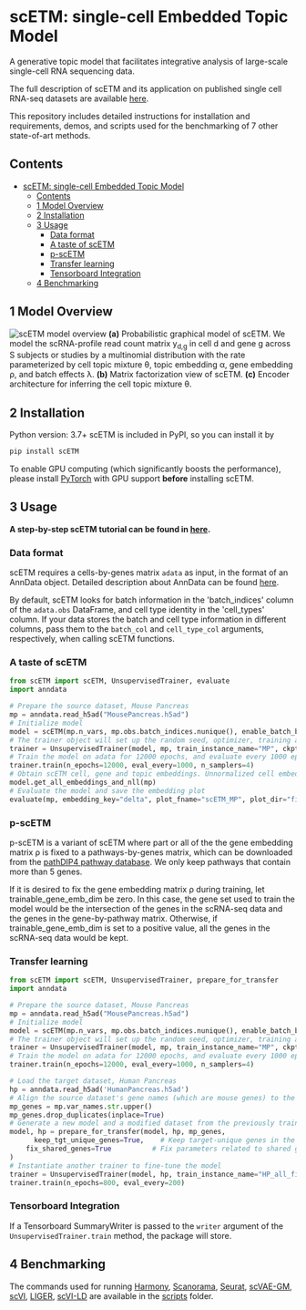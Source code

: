 # scETM: single-cell Embedded Topic Model
A generative topic model that facilitates integrative analysis of large-scale single-cell RNA sequencing data.

The full description of scETM and its application on published single cell RNA-seq datasets are available [here](https://www.biorxiv.org/content/10.1101/2021.01.13.426593v1).

This repository includes detailed instructions for installation and requirements, demos, and scripts used for the benchmarking of 7 other state-of-art methods.


## Contents ##

- [scETM: single-cell Embedded Topic Model](#scetm-single-cell-embedded-topic-model)
  - [Contents](#contents)
  - [1 Model Overview](#1-model-overview)
  - [2 Installation](#2-installation)
  - [3 Usage](#3-usage)
    - [Data format](#data-format)
    - [A taste of scETM](#a-taste-of-scetm)
    - [p-scETM](#p-scetm)
    - [Transfer learning](#transfer-learning)
    - [Tensorboard Integration](#tensorboard-integration)
  - [4 Benchmarking](#4-benchmarking)

## 1 Model Overview

![](doc/scETM.png "scETM model overview")
**(a)** Probabilistic graphical model of scETM. We model the scRNA-profile read count matrix y<sub>d,g</sub> in cell d and gene g across S subjects or studies by a multinomial distribution with the rate parameterized by cell topic mixture θ, topic embedding α, gene embedding ρ, and batch effects λ. **(b)** Matrix factorization view of scETM. **(c)** Encoder architecture for inferring the cell topic mixture θ.

## 2 Installation
Python version: 3.7+
scETM is included in PyPI, so you can install it by

```bash
pip install scETM
```

To enable GPU computing (which significantly boosts the performance), please install [PyTorch](https://pytorch.org/) with GPU support **before** installing scETM.

## 3 Usage
**A step-by-step scETM tutorial can be found in [here](/notebooks/scETM%20introductory%20tutorial.ipynb).**

### Data format
scETM requires a cells-by-genes matrix `adata` as input, in the format of an AnnData object. Detailed description about AnnData can be found [here](https://anndata.readthedocs.io/en/latest/).

By default, scETM looks for batch information in the 'batch_indices' column of the `adata.obs` DataFrame, and cell type identity in the 'cell_types' column. If your data stores the batch and cell type information in different columns, pass them to the `batch_col` and `cell_type_col` arguments, respectively, when calling scETM functions.

### A taste of scETM

```python
from scETM import scETM, UnsupervisedTrainer, evaluate
import anndata

# Prepare the source dataset, Mouse Pancreas
mp = anndata.read_h5ad("MousePancreas.h5ad")
# Initialize model
model = scETM(mp.n_vars, mp.obs.batch_indices.nunique(), enable_batch_bias=True)
# The trainer object will set up the random seed, optimizer, training and evaluation loop, checkpointing and logging.
trainer = UnsupervisedTrainer(model, mp, train_instance_name="MP", ckpt_dir="../results")
# Train the model on adata for 12000 epochs, and evaluate every 1000 epochs. Use 4 threads to sample minibatches.
trainer.train(n_epochs=12000, eval_every=1000, n_samplers=4)
# Obtain scETM cell, gene and topic embeddings. Unnormalized cell embeddings will be stored at mp.obsm['delta'], normalized cell embeddings at mp.obsm['theta'], gene embeddings at mp.varm['rho'], topic embeddings at mp.uns['alpha'].
model.get_all_embeddings_and_nll(mp)
# Evaluate the model and save the embedding plot
evaluate(mp, embedding_key="delta", plot_fname="scETM_MP", plot_dir="figures/scETM_MP")
```

### p-scETM
p-scETM is a variant of scETM where part or all of the the gene embedding matrix ρ is fixed to a pathways-by-genes matrix, which can be downloaded from the [pathDIP4 pathway database](http://ophid.utoronto.ca/pathDIP/Download.jsp). We only keep pathways that contain more than 5 genes.

If it is desired to fix the gene embedding matrix ρ during training, let trainable_gene_emb_dim be zero. In this case, the gene set used to train the model would be the intersection of the genes in the scRNA-seq data and the genes in the gene-by-pathway matrix. Otherwise, if trainable_gene_emb_dim is set to a positive value, all the genes in the scRNA-seq data would be kept.

### Transfer learning

```python
from scETM import scETM, UnsupervisedTrainer, prepare_for_transfer
import anndata

# Prepare the source dataset, Mouse Pancreas
mp = anndata.read_h5ad("MousePancreas.h5ad")
# Initialize model
model = scETM(mp.n_vars, mp.obs.batch_indices.nunique(), enable_batch_bias=True)
# The trainer object will set up the random seed, optimizer, training and evaluation loop, checkpointing and logging.
trainer = UnsupervisedTrainer(model, mp, train_instance_name="MP", ckpt_dir="../results")
# Train the model on adata for 12000 epochs, and evaluate every 1000 epochs. Use 4 threads to sample minibatches.
trainer.train(n_epochs=12000, eval_every=1000, n_samplers=4)

# Load the target dataset, Human Pancreas
hp = anndata.read_h5ad('HumanPancreas.h5ad')
# Align the source dataset's gene names (which are mouse genes) to the target dataset (which are human genes)
mp_genes = mp.var_names.str.upper()
mp_genes.drop_duplicates(inplace=True)
# Generate a new model and a modified dataset from the previously trained model and the mp_genes
model, hp = prepare_for_transfer(model, hp, mp_genes,
	  keep_tgt_unique_genes=True,    # Keep target-unique genes in the model and the target dataset
    fix_shared_genes=True          # Fix parameters related to shared genes in the model
)
# Instantiate another trainer to fine-tune the model
trainer = UnsupervisedTrainer(model, hp, train_instance_name="HP_all_fix", ckpt_dir="../results", init_lr=5e-4)
trainer.train(n_epochs=800, eval_every=200)
```

### Tensorboard Integration
If a Tensorboard SummaryWriter is passed to the `writer` argument of the `UnsupervisedTrainer.train` method, the package will store.

## 4 Benchmarking
The commands used for running [Harmony](https://github.com/immunogenomics/harmony), [Scanorama](https://github.com/brianhie/scanorama), [Seurat](https://satijalab.org/seurat/), [scVAE-GM](https://github.com/scvae/scvae), [scVI](https://github.com/YosefLab/scvi-tools), [LIGER](https://github.com/welch-lab/liger), [scVI-LD](https://www.biorxiv.org/content/10.1101/737601v1.full.pdf) are available in the [scripts](/scripts) folder.
